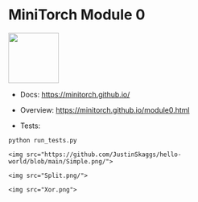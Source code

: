 # MiniTorch Module 0  

<img src="https://minitorch.github.io/_images/match.png" width="100px">

* Docs: https://minitorch.github.io/

* Overview: https://minitorch.github.io/module0.html

* Tests:

```
python run_tests.py

<img src="https://github.com/JustinSkaggs/hello-world/blob/main/Simple.png/">
 
<img src="Split.png/">

<img src="Xor.png">

 



 



    



     

